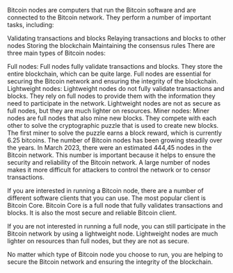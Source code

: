 
Bitcoin nodes are computers that run the Bitcoin software and are connected to the Bitcoin network. They perform a number of important tasks, including:

Validating transactions and blocks
Relaying transactions and blocks to other nodes
Storing the blockchain
Maintaining the consensus rules
There are three main types of Bitcoin nodes:

Full nodes: Full nodes fully validate transactions and blocks. They store the entire blockchain, which can be quite large. Full nodes are essential for securing the Bitcoin network and ensuring the integrity of the blockchain.
Lightweight nodes: Lightweight nodes do not fully validate transactions and blocks. They rely on full nodes to provide them with the information they need to participate in the network. Lightweight nodes are not as secure as full nodes, but they are much lighter on resources.
Miner nodes: Miner nodes are full nodes that also mine new blocks. They compete with each other to solve the cryptographic puzzle that is used to create new blocks. The first miner to solve the puzzle earns a block reward, which is currently 6.25 bitcoins.
The number of Bitcoin nodes has been growing steadily over the years. In March 2023, there were an estimated 444,45 nodes in the Bitcoin network. This number is important because it helps to ensure the security and reliability of the Bitcoin network. A large number of nodes makes it more difficult for attackers to control the network or to censor transactions.

If you are interested in running a Bitcoin node, there are a number of different software clients that you can use. The most popular client is Bitcoin Core. Bitcoin Core is a full node that fully validates transactions and blocks. It is also the most secure and reliable Bitcoin client.

If you are not interested in running a full node, you can still participate in the Bitcoin network by using a lightweight node. Lightweight nodes are much lighter on resources than full nodes, but they are not as secure.

No matter which type of Bitcoin node you choose to run, you are helping to secure the Bitcoin network and ensuring the integrity of the blockchain.